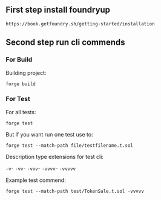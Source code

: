 ## First step install foundryup

`https://book.getfoundry.sh/getting-started/installation`

## Second step run cli commends

### For Build

Building project:

`forge build`

### For Test

For all tests:

`forge test`

But if you want run one test use to:

`forge test --match-path file/testfilename.t.sol`

Description type extensions for test cli:

`-v`- `-vv`- `-vvv`- `-vvvv`- `-vvvvv`

Example test commend:

`forge test --match-path test/TokenSale.t.sol -vvvvv`
